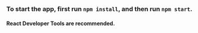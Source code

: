 ### To start the app, first run `npm install`, and then run `npm start`.

#### React Developer Tools are recommended.